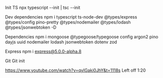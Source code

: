 Init TS
npx typescript --init | tsc --init

Dev dependencies
npm i typescript ts-node-dev @types/express @types/config pino-pretty @types/nodemailer @types/lodash @types/jsonwebtoken -D

Dependencies
npm i mongoose @typegoose/typegoose config argon2 pino dayjs uuid nodemailer lodash jsonwebtoken dotenv zod

Express
npm i express@5.0.0-alpha.8

Git
Git init

https://www.youtube.com/watch?v=qylGaki0JhY&t=1118s
Left off 1:20
